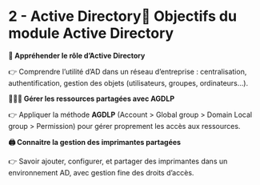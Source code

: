 # 2 - Active Directory🧭 **Objectifs du module Active Directory**

**🏢 Appréhender le rôle d’Active Directory**

👉 Comprendre l’utilité d’AD dans un réseau d’entreprise : centralisation, authentification, gestion des objets (utilisateurs, groupes, ordinateurs…).



**🧑‍🤝‍🧑 Gérer les ressources partagées avec AGDLP**

👉 Appliquer la méthode **AGDLP** (Account > Global group > Domain Local group > Permission) pour gérer proprement les accès aux ressources.



**🖨️ Connaitre la gestion des imprimantes partagées**

👉 Savoir ajouter, configurer, et partager des imprimantes dans un environnement AD, avec gestion fine des droits d’accès.
